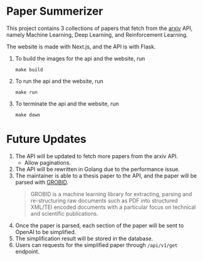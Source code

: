# Paper Summerizer

This project contains 3 collections of papers that fetch from the [arxiv](https://arxiv.org) API, namely Machine Learning, Deep Learning, and Reinforcement Learning.

The website is made with Next.js, and the API is with Flask.

1. To build the images for the api and the website, run
   ```
   make build
   ```
2. To run the api and the website, run
   ```
   make run
   ```
3. To terminate the api and the website, run
   ```
   make down
   ```

# Future Updates

1. The API will be updated to fetch more papers from the arxiv API.
   * Allow paginations.
2. The API will be rewritten in Golang due to the performance issue.
3. The maintainer is able to a thesis paper to the API, and the paper will be parsed with [GROBID](https://github.com/kermitt2/grobid).
   > GROBID is a machine learning library for extracting, parsing and re-structuring raw documents such as PDF into structured XML/TEI encoded documents with a particular focus on technical and scientific publications.
4. Once the paper is parsed, each section of the paper will be sent to OpenAI to be simplified.
5. The simplification result will be stored in the database.
6. Users can requests for the simplified paper through `/api/v1/get` endpoint.